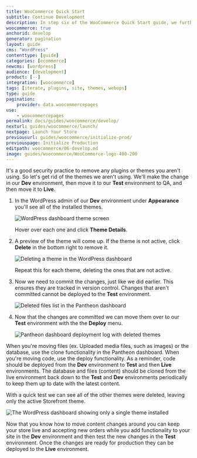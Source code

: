 ```yaml
---
title: WooCommerce Quick Start
subtitle: Continue Development
description: In step six of the WooCommerce Quick Start guide, we further customize our new site by removing unused themes.
woocommerce: true
anchorid: develop
generator: pagination
layout: guide
cms: "WordPress"
contenttype: [guide]
categories: [ecommerce]
newcms: [wordpress]
audience: [development]
product: [--]
integration: [woocommerce]
tags: [iterate, plugins, site, themes, webops]
type: guide
pagination:
    provider: data.woocommercepages
use:
    - woocommercepages
permalink: docs/guides/woocommerce/develop/
nexturl: guides/woocommerce/launch/
nextpage: Launch Your Store
previousurl: guides/woocommerce/initialize-prod/
previouspage: Initialize Production
editpath: woocommerce/06-develop.md
image: guides/woocommerce/WooCommerce-logo-400-200
---
```

It's a good security practice to remove any plugins or themes you aren't using. So let's get rid of the themes we aren't using. We'll make the change in our **<span class="glyphicons glyphicons-wrench"></span> Dev** environment, then move it to our **<span class="glyphicons glyphicons-equalizer"></span> Test** environment to QA, and then move it to **<span class="glyphicons glyphicons-cardio"></span> Live**.

1. In the WordPress admin of our **<span class="glyphicons glyphicons-wrench"></span> Dev** environment under **Appearance** you'll see all of the installed themes.

    ![WordPress dashboard theme screen](../../../images/guides/woocommerce/27-WordPress-dashboard-theme-list.png)

    Hover over each one and click **Theme Details**.

2. A preview of the theme will come up. If the theme is not active, click **Delete** in the bottom right to remove it.

    ![Deleting a theme in the WordPress dashboard](../../../images/guides/woocommerce/28-WordPress-dashboard-delete-theme.png)

    Repeat this for each theme, deleting the ones that are not active.

3. Now we need to commit the changes, just like we did earlier. This ensures they are tracked in version control. Changes that aren't committed cannot be deployed to the **<span class="glyphicons glyphicons-equalizer"></span> Test** environment.

    ![Deleted files list in the Pantheon dashboard](../../../images/guides/woocommerce/29-Pantheon-dashboard-deleted-theme-file-changes.png)

4. Now that the changes are committed we can move them over to our **<span class="glyphicons glyphicons-equalizer"></span> Test** environment with the the **<span class="glyphicons glyphicons-refresh"></span> Deploy** menu.

    ![Pantheon dashboard deployment log with deleted themes](../../../images/guides/woocommerce/30-Pantheon-dashboard-deleted-theme-deployment.jpg)



  When you're moving files (ex. Uploaded media files, such as images) or the database, use the clone functionality in the Pantheon dashboard. When you're moving code, use the deploy functionality. As a reminder, code should be deployed from the **<span class="glyphicons glyphicons-wrench"></span> Dev** environment to **<span class="glyphicons glyphicons-equalizer"></span> Test** and then **<span class="glyphicons glyphicons-cardio"></span> Live** environments. The database and files (content) should be cloned from the live environment back down to the **<span class="glyphicons glyphicons-equalizer"></span> Test** and **<span class="glyphicons glyphicons-wrench"></span> Dev** environments periodically to keep them up to date with the latest content.

  With a quick test we can see all of the other themes were deleted, leaving only the active  Storefront theme.

  ![The WordPress dashboard showing only a single theme installed](../../../images/guides/woocommerce/31-WordPress-dashboard-single-theme.png)

Now that you know how to move content changes around you can keep your store live and accepting new orders while you add functionality to your site in the **<span class="glyphicons glyphicons-wrench"></span> Dev** environment and then test the new changes in the **<span class="glyphicons glyphicons-equalizer"></span> Test** environment. Once the changes are ready for production they can be deployed to the **<span class="glyphicons glyphicons-cardio"></span> Live** environment.
